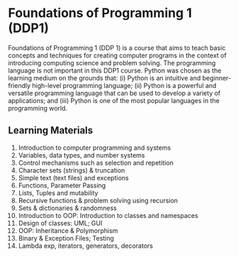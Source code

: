 # Foundations of Programming 1 (DDP1)

Foundations of Programming 1 (DDP 1) is a course that aims to teach basic concepts and techniques for creating computer programs in the context of introducing computing science and problem solving. The programming language is not important in this DDP1 course. Python was chosen as the learning medium on the grounds that: (i) Python is an intuitive and beginner-friendly high-level programming language; (ii) Python is a powerful and versatile programming language that can be used to develop a variety of applications; and (iii) Python is one of the most popular languages in the programming world. 

## Learning Materials

1. Introduction to computer programming and systems
2. Variables, data types, and number systems
3. Control mechanisms such as selection and repetition
4. Character sets (strings) & truncation
5. Simple text (text files) and exceptions
6. Functions, Parameter Passing
7. Lists, Tuples and mutability
8. Recursive functions & problem solving using recursion
9. Sets & dictionaries & randomness
10. Introduction to OOP: Introduction to classes and namespaces
11. Design of classes: UML; GUI
12. OOP: Inheritance & Polymorphism
13. Binary & Exception Files; Testing
14. Lambda exp, iterators, generators, decorators
